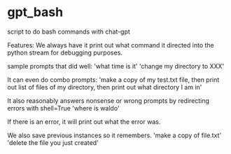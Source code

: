 # gpt_bash
script to do bash commands with chat-gpt


Features:
We always have it print out what command it directed into the python stream for debugging purposes.

sample prompts that did well: 
'what time is it'
'change my directory to XXX'

It can even do combo prompts:
'make a copy of my test.txt file, then print out list of files of my directory, then print out what directory I am in'

It also reasonably answers nonsense or wrong prompts by redirecting errors with shell=True
'where is waldo'

If there is an error, it will print out what the error was.

We also save previous instances so it remembers.
'make a copy of file.txt'
'delete the file you just created'
